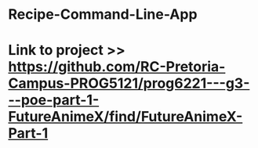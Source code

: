 # Recipe-Command-Line-App
# Link to project >> https://github.com/RC-Pretoria-Campus-PROG5121/prog6221---g3---poe-part-1-FutureAnimeX/find/FutureAnimeX-Part-1





